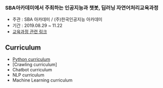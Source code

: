 
### SBA아카데미에서 주최하는 인공지능과 챗봇, 딥러닝 자연어처리교육과정

* 주관 : SBA 아카데미 / (주)한국인공지능 아카데미
* 기간 : 2019.08.29 ~ 11.22
* [교육과정 관련 링크](https://www.ai-academy.ai/chatbot4)

## Curriculum 

- [Python curriculum](https://github.com/JoonKL/AI-Chatbot-curriculum/tree/master/Python)
- [Crawling curriculum]
- Chatbot curriculum
- NLP curriculum
- Machine Learning curriculum

  
